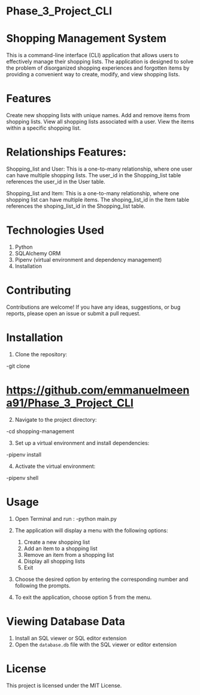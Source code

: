 # Phase_3_Project_CLI
# Shopping Management System
This is a command-line interface (CLI) application that allows users to effectively manage their shopping lists. The application is designed to solve the problem of disorganized shopping experiences and forgotten items by providing a convenient way to create, modify, and view shopping lists.

# Features
Create new shopping lists with unique names.
Add and remove items from shopping lists.
View all shopping lists associated with a user.
View the items within a specific shopping list.



# Relationships Features:

Shopping_list and User: This is a one-to-many relationship, where one user can have multiple shopping lists. The user_id in the Shopping_list table references the user_id in the User table.

Shopping_list and Item: This is a one-to-many relationship, where one shopping list can have multiple items. The shoping_list_id in the Item table references the shoping_list_id in the Shopping_list table.

# Technologies Used
1. Python
2. SQLAlchemy ORM
3. Pipenv (virtual environment and dependency management)
4. Installation


# Contributing
Contributions are welcome! If you have any ideas, suggestions, or bug reports, please open an issue or submit a pull request.


# Installation
1. Clone the repository:

-git clone
# https://github.com/emmanuelmeena91/Phase_3_Project_CLI


2. Navigate to the project directory:

-cd shopping-management


3. Set up a virtual environment and install dependencies:

-pipenv install


4. Activate the virtual environment:

-pipenv shell



# Usage


1. Open Terminal and run :
   -python main.py

2. The application will display a menu with the following options:
    1. Create a new shopping list
    2. Add an item to a shopping list
    3. Remove an item from a shopping list
    4. Display all shopping lists
    5. Exit

3. Choose the desired option by entering the corresponding number and following the prompts.

6. To exit the application, choose option 5 from the menu.

#  Viewing Database Data

1. Install an SQL viewer or SQL editor extension 
2. Open the `database.db` file with the SQL viewer or editor extension


# License
This project is licensed under the MIT License.